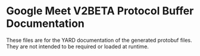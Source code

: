 # Google Meet V2BETA Protocol Buffer Documentation

These files are for the YARD documentation of the generated protobuf files.
They are not intended to be required or loaded at runtime.

